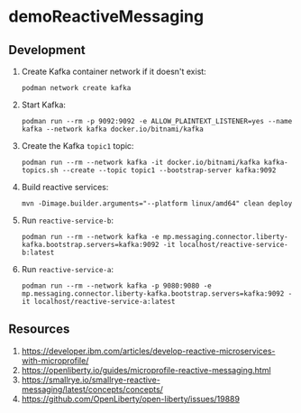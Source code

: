 # demoReactiveMessaging

## Development

1. Create Kafka container network if it doesn't exist:
   ```
   podman network create kafka
   ```
1. Start Kafka:
   ```
   podman run --rm -p 9092:9092 -e ALLOW_PLAINTEXT_LISTENER=yes --name kafka --network kafka docker.io/bitnami/kafka
   ```
1. Create the Kafka `topic1` topic:
   ```
   podman run --rm --network kafka -it docker.io/bitnami/kafka kafka-topics.sh --create --topic topic1 --bootstrap-server kafka:9092
   ```
1. Build reactive services:
   ```
   mvn -Dimage.builder.arguments="--platform linux/amd64" clean deploy
   ```
1. Run `reactive-service-b`:
   ```
   podman run --rm --network kafka -e mp.messaging.connector.liberty-kafka.bootstrap.servers=kafka:9092 -it localhost/reactive-service-b:latest
   ```
1. Run `reactive-service-a`:
   ```
   podman run --rm --network kafka -p 9080:9080 -e mp.messaging.connector.liberty-kafka.bootstrap.servers=kafka:9092 -it localhost/reactive-service-a:latest
   ```

## Resources

1. <https://developer.ibm.com/articles/develop-reactive-microservices-with-microprofile/>
1. <https://openliberty.io/guides/microprofile-reactive-messaging.html>
1. <https://smallrye.io/smallrye-reactive-messaging/latest/concepts/concepts/>
1. <https://github.com/OpenLiberty/open-liberty/issues/19889>
